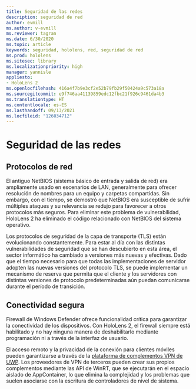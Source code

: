 ```yaml
---
title: Seguridad de las redes
description: seguridad de red
author: evmill
ms.author: v-evmill
ms.reviewer: tagran
ms.date: 6/30/2020
ms.topic: article
keywords: seguridad, hololens, red, seguridad de red
ms.prod: hololens
ms.sitesec: library
ms.localizationpriority: high
manager: yannisle
appliesto:
- HoloLens 2
ms.openlocfilehash: 416a4f7b9e3cf2e52b79fb29f50424a9c573a18a
ms.sourcegitcommit: e9f746aa41139859edc12fbc21f926c9461da4b3
ms.translationtype: HT
ms.contentlocale: es-ES
ms.lasthandoff: 09/13/2021
ms.locfileid: "126034712"
---
```

# <a name="network-security"></a>Seguridad de las redes

## <a name="network-protocols"></a>Protocolos de red

El antiguo NetBIOS (sistema básico de entrada y salida de red) era ampliamente usado en escenarios de LAN, generalmente para ofrecer resolución de nombres para un equipo y carpetas compartidas. Sin embargo, con el tiempo, se demostró que NetBIOS era susceptible de sufrir múltiples ataques y su relevancia se redujo para favorecer a otros protocolos más seguros. Para eliminar este problema de vulnerabilidad, HoloLens 2 ha eliminado el código relacionado con NetBIOS del sistema operativo.

Los protocolos de seguridad de la capa de transporte (TLS) están evolucionando constantemente. Para estar al día con las distintas vulnerabilidades de seguridad que se han descubierto en esta área, el sector informático ha cambiado a versiones más nuevas y efectivas. Dado que el tiempo necesario para que todas las implementaciones de servidor adopten las nuevas versiones del protocolo TLS, se puede implementar un mecanismo de reserva que permita que el cliente y los servidores con distintas versiones de protocolo predeterminadas aún puedan comunicarse durante el período de transición.

## <a name="secure-connectivity"></a>Conectividad segura 

Firewall de Windows Defender ofrece funcionalidad crítica para garantizar la conectividad de los dispositivos. Con HoloLens 2, el firewall siempre está habilitado y no hay ninguna manera de deshabilitarlo mediante programación ni a través de la interfaz de usuario.

El acceso remoto y la privacidad de la conexión para clientes móviles pueden garantizarse a través de la [plataforma de complementos VPN de UWP](/uwp/api/Windows.Networking.Vpn?view=winrt-19041). Los proveedores de VPN de terceros pueden crear sus propios complementos mediante las API de WinRT, que se ejecutarán en el espacio aislado de AppContainer, lo que elimina la complejidad y los problemas que suelen asociarse con la escritura de controladores de nivel de sistema.
